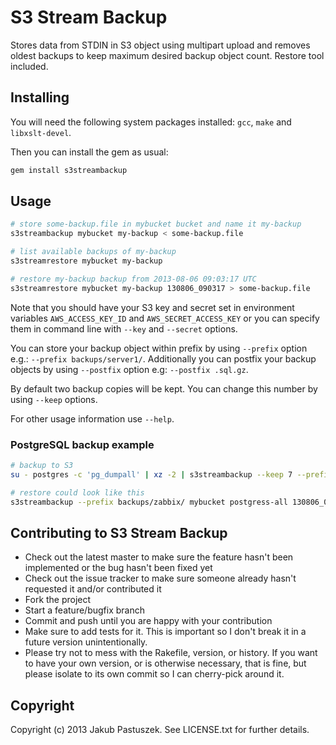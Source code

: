 # S3 Stream Backup

Stores data from STDIN in S3 object using multipart upload and removes oldest backups to keep maximum desired backup object count.
Restore tool included.

## Installing

You will need the following system packages installed: `gcc`, `make` and `libxslt-devel`.

Then you can install the gem as usual:

```bash
gem install s3streambackup
```

## Usage

```bash
# store some-backup.file in mybucket bucket and name it my-backup
s3streambackup mybucket my-backup < some-backup.file

# list available backups of my-backup
s3streamrestore mybucket my-backup

# restore my-backup backup from 2013-08-06 09:03:17 UTC
s3streamrestore mybucket my-backup 130806_090317 > some-backup.file
```

Note that you should have your S3 key and secret set in environment variables `AWS_ACCESS_KEY_ID` and `AWS_SECRET_ACCESS_KEY` or you can specify them in command line with `--key` and `--secret` options.

You can store your backup object within prefix by using `--prefix` option e.g.: `--prefix backups/server1/`.
Additionally you can postfix your backup objects by using `--postfix` option e.g: `--postfix .sql.gz`.

By default two backup copies will be kept. You can change this number by using `--keep` options.

For other usage information use `--help`.

### PostgreSQL backup example

```bash
# backup to S3
su - postgres -c 'pg_dumpall' | xz -2 | s3streambackup --keep 7 --prefix backups/zabbix/ mybucket postgress-all

# restore could look like this
s3streambackup --prefix backups/zabbix/ mybucket postgress-all 130806_090317 | xz -d | su - postgres -c 'psql'
```

## Contributing to S3 Stream Backup
 
* Check out the latest master to make sure the feature hasn't been implemented or the bug hasn't been fixed yet
* Check out the issue tracker to make sure someone already hasn't requested it and/or contributed it
* Fork the project
* Start a feature/bugfix branch
* Commit and push until you are happy with your contribution
* Make sure to add tests for it. This is important so I don't break it in a future version unintentionally.
* Please try not to mess with the Rakefile, version, or history. If you want to have your own version, or is otherwise necessary, that is fine, but please isolate to its own commit so I can cherry-pick around it.

## Copyright

Copyright (c) 2013 Jakub Pastuszek. See LICENSE.txt for
further details.

